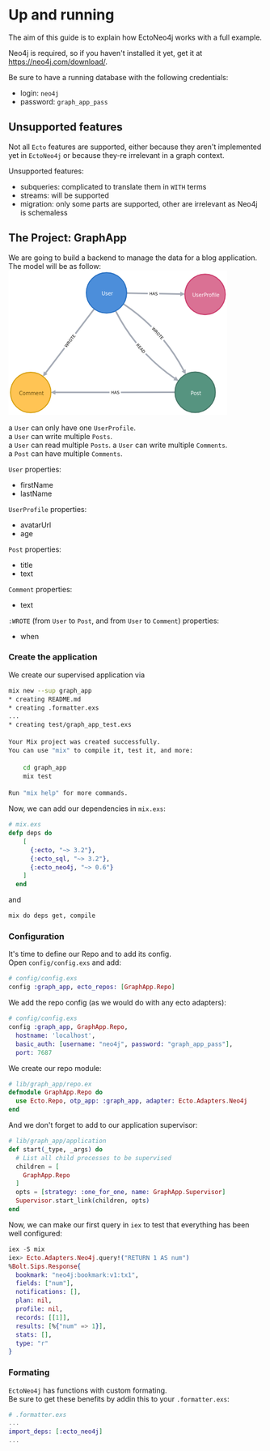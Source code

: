 # Up and running

The aim of this guide is to explain how EctoNeo4j works with a full example.  

Neo4j is required, so if you haven't installed it yet, get it at https://neo4j.com/download/.

Be sure to have a running database with the following credentials:  
- login: `neo4j`
- password: `graph_app_pass`

## Unsupported features
Not all `Ecto` features are supported, either because they aren't implemented yet in `EctoNeo4j` or because they-re irrelevant in a graph context.  
  
Unsupported features:
- subqueries: complicated to translate them in `WITH` terms  
- streams: will be supported
- migration: only some parts are supported, other are irrelevant as Neo4j is schemaless

## The Project: GraphApp
We are going to build a backend to manage the data for a blog application.  
The model will be as follow:  
![GrapApp Model](assets/model.png) 
 
a `User` can only have one `UserProfile`.  
a `User` can write multiple `Posts`.  
a `User` can read multiple `Posts`.
a `User` can write multiple `Comments`.  
a `Post` can have multiple `Comments`.  

`User` properties:
- firstName
- lastName

`UserProfile` properties:
- avatarUrl
- age

`Post` properties:
- title
- text

`Comment` properties:
- text

`:WROTE` (from `User` to `Post`, and from `User` to `Comment`) properties:
- when

### Create the application
We create our supervised application via
```bash
mix new --sup graph_app
* creating README.md
* creating .formatter.exs
...
* creating test/graph_app_test.exs

Your Mix project was created successfully.
You can use "mix" to compile it, test it, and more:

    cd graph_app
    mix test

Run "mix help" for more commands.
```

Now, we can add our dependencies in `mix.exs`:  
```elixir
# mix.exs
defp deps do
    [
      {:ecto, "~> 3.2"},
      {:ecto_sql, "~> 3.2"},
      {:ecto_neo4j, "~> 0.6"}
    ]
  end
```
and
```bash
mix do deps get, compile
```
### Configuration
It's time to define our Repo and to add its config.  
Open `config/config.exs` and add:  
```elixir
# config/config.exs
config :graph_app, ecto_repos: [GraphApp.Repo]
```

We add the repo config (as we would do with any ecto adapters):
```elixir
# config/config.exs
config :graph_app, GraphApp.Repo,
  hostname: 'localhost',
  basic_auth: [username: "neo4j", password: "graph_app_pass"],
  port: 7687
```

We create our repo module:  
```elixir
# lib/graph_app/repo.ex
defmodule GraphApp.Repo do
  use Ecto.Repo, otp_app: :graph_app, adapter: Ecto.Adapters.Neo4j
end
```

And we don't forget to add to our application supervisor:
```elixir
# lib/graph_app/application
def start(_type, _args) do
  # List all child processes to be supervised
  children = [
    GraphApp.Repo
  ]
  opts = [strategy: :one_for_one, name: GraphApp.Supervisor]
  Supervisor.start_link(children, opts)
end
```

Now, we can make our first query in `iex` to test that everything has been well configured:  
```elixir
iex -S mix
iex> Ecto.Adapters.Neo4j.query!("RETURN 1 AS num")
%Bolt.Sips.Response{
  bookmark: "neo4j:bookmark:v1:tx1",
  fields: ["num"],
  notifications: [],
  plan: nil,
  profile: nil,
  records: [[1]],
  results: [%{"num" => 1}],
  stats: [],
  type: "r"
}
```

### Formating
`EctoNeo4j` has functions with custom formating.  
Be sure to get these benefits by addin this to your `.formatter.exs`:
```elixir
# .formatter.exs
...
import_deps: [:ecto_neo4j]
...
``` 
